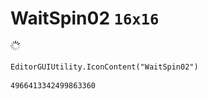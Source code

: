 # WaitSpin02 `16x16`
<img src="/img/WaitSpin02.png" width=16 height=16>

``` CSharp
EditorGUIUtility.IconContent("WaitSpin02")
```
```
4966413342499863360
```
